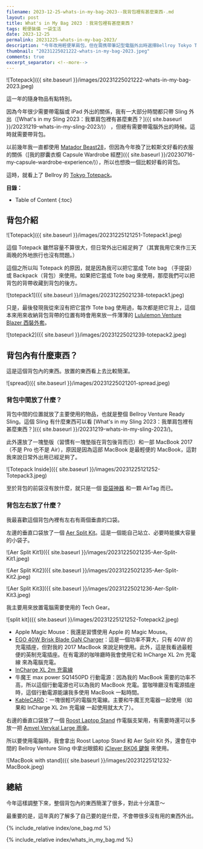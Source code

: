 ```yaml
---
filename: 2023-12-25-whats-in-my-bag-2023--我背包裡有甚麼東西-.md
layout: post
title: What's in My Bag 2023 ：我背包裡有甚麼東西？
tags: 輕便裝備 一袋生活
date: 2023-12-25
permalink: 20231225-whats-in-my-bag-2023/
description: "今年改用輕便單肩包，但在需携帶筆記型電腦外出時選擇Bellroy Tokyo Totepack。文中介紹背包配置和背包內的物件。"
thumbnail: "20231225021222-whats-in-my-bag-2023.jpeg"
comments: true
excerpt_separator: <!--more-->
---
```


![Totepack]({{ site.baseurl }}/images/20231225021222-whats-in-my-bag-2023.jpeg)  


這一年的隨身物品有點特別。

因為今年很少需要帶電腦或 iPad 外出的關係，我有一大部分時間都只帶 Sling 外出（[What's in my Sling 2023：我單肩包裡有甚麼東西？]({{ site.baseurl }}/20231219-whats-in-my-sling-2023/)） ，但總有需要帶電腦外出的時候。這時就需要帶背包。

以前幾年我一直都使用 [Matador Beast28](https://www.matadorequipment.com/products/beast28-ultralight-technical-backpack)，但因為今年換了比較斯文好看的衣服的關係（[我的膠囊衣櫥 Capsule Wardrobe 經歷]({{ site.baseurl }}/20230716-my-capsule-wardrobe-experience/)），所以也想換一個比較好看的背包。

這時，就看上了 Bellroy 的 [Tokyo Totepack](https://zh-tw.bellroy.com/products/tokyo-totepack?color=bronze)。

<!--more-->

**目錄：**

* Table of Content
{:toc}

## 背包介紹

![Totepack]({{ site.baseurl }}/images/20231225121251-Totepack1.jpeg)  

這個 Totepack 雖然容量不算很大，但日常外出已經足夠了（其實我用它來作三天兩晚的外地旅行也沒有問題。）

這個之所以叫 Totepack 的原因，就是因為我可以把它當成 Tote bag （手提袋）或 Backpack（背包）來使用。如果把它當成 Tote bag 來使用，那麼我們可以把背包的背帶收藏到背包的後方。

![totepack1]({{ site.baseurl }}/images/20231225021238-totepack1.jpeg)  


只是，最後發現我從來沒有把它當作 Tote bag 使用過，每次都是把它背上，這個本來用來收納背包背帶的位置有時會用來放一件薄薄的 [Lululemon Venture Blazer 西裝外套](https://www.lululemon.com.hk/en-hk/p/new-venture-blazer)。

![totepack2]({{ site.baseurl }}/images/20231225021239-totepack2.jpeg)  

## 背包內有什麼東西？

這是這個背包內的東西。放置的東西看上去比較簡潔。


![spread]({{ site.baseurl }}/images/20231225021201-spread.jpeg)  

### 背包中間放了什麼？

背包中間的位置就放了主要使用的物品，也就是整個 Bellroy Venture Ready Sling。這個 Sling 有什麼東西可以看 [What's in my Sling 2023：我單肩包裡有甚麼東西？]({{ site.baseurl }}/20231219-whats-in-my-sling-2023/)。

此外還放了一塊墊版（習慣有一塊墊版在背包後背而已）和一部 MacBook 2017（不是 Pro 也不是 Air），原因是因為這部 MacBook 是最輕便的 MacBook，這對我來說日常外出用已經足夠了。

![Totepack Inside]({{ site.baseurl }}/images/20231225121252-Totepack3.jpeg)  

至於背包的前袋沒有放什麼，就只是一個 [掛袋神器](https://shop.daisosingapore.com.sg/products/4991203178886) 和一顆 AirTag 而已。

### 背包左右放了什麼？

我最喜歡這個背包內裡有左右有兩個垂直的口袋。

左邊的垂直口袋放了一個 [Aer Split Kit](https://aersf.com/products/split-kit)。這是一個能自己站立、必要時能擴大容量的小袋子。

![Aer Split Kit1]({{ site.baseurl }}/images/20231225021235-Aer-Split-Kit1.jpeg)  

![Aer Split Kit2]({{ site.baseurl }}/images/20231225021235-Aer-Split-Kit2.jpeg)  

![Aer Split Kit3]({{ site.baseurl }}/images/20231225021236-Aer-Split-Kit3.jpeg)  

我主要用來放置電腦需要使用的 Tech Gear。

![split kit]({{ site.baseurl }}/images/20231225121252-Totepack2.jpeg)  

- Apple Magic Mouse：我還是習慣使用 Apple 的 Magic Mouse。
- [EGO 40W Brisk Blade GaN Charger](https://www.egoshop.co/products/40w-briskblade-gan-charger)：這是一個功率不算大，只有 40W 的充電插座，但對我的 2017 MacBook 來說足夠使用。此外，這是我看過最輕便的英制充電插座。在有電源的咖啡廳時我會使用它和 InCharge XL 2m 充電線 來為電腦充電。
- [InCharge XL 2m 充電線](https://rollingsquare.com/collections/incharge-xl/products/xlm?variant=39894235217982)
- 牛魔王 max power SQ1450PD 行動電源：因為我的 MacBook 需要的功率不高，所以這個行動電源也可以為我的 MacBook 充電。當咖啡廳沒有電源插座時，這個行動電源能讓我多使用 MacBook 一點時間。
- [KableCARD](https://a.co/d/42kw3TL)：一塊很輕巧的電腦充電線。主要和牛魔王充電器一起使用（如果和 InCharge XL 2m 充電線 一起使用就太大了）。

右邊的垂直口袋放了一個 [Roost Laptop Stand](https://www.therooststand.com/collections/roost-laptop-stand/products/roost-laptop-stand?variant=31619419570237) 作電腦支架用，有需要時還可以多放一把 [Amvel Verykal Large 雨傘](https://amvel-umbrella-store.com/en-um/products/verykal-large-210g-ultralight-automatic-open-close-large-umbrella)。

所以要使用電腦時，我會拿出 Roost Laptop Stand 和 Aer Split Kit 外，還會在中間的 Bellroy Venture Sling 中拿出眼鏡和 [iClever BK06 鍵盤](https://amzn.to/3Utw9PN) 來使用。

![MacBook with stand]({{ site.baseurl }}/images/20231225121232-MacBook.jpeg)  

## 總結

今年這樣調整下來，整個背包內的東西簡潔了很多，對此十分滿意～

最重要的是，這年真的了解多了自己要的是什麼，不會帶很多沒有用的東西外出。

<!-- Meta Summary -->
<!--
今年改用輕便單肩包，但在需携帶筆記型電腦外出時選擇Bellroy Tokyo Totepack。文中介紹背包配置和背包內的物件。
-->


{% include_relative index/one_bag.md %}

{% include_relative index/whats_in_my_bag.md %}



<!--
- [What's in My Bag 2023 ：我背包裡有甚麼東西？]({{ site.baseurl }}/20231225-whats-in-my-bag-2023/)
-->

